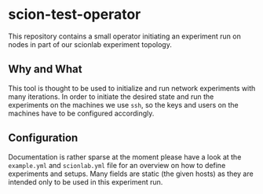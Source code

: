# scion-test-operator

This repository contains a small operator initiating an experiment run on nodes in part of our scionlab experiment topology.

## Why and What

This tool is thought to be used to initialize and run network experiments with many iterations. In order to initiate the desired state and run the experiments on the machines we use `ssh`, so the keys and users on the machines have to be configured accordingly.

## Configuration

Documentation is rather sparse at the moment please have a look at the `example.yml` and `scionlab.yml` file for an overview on how to define experiments and setups.
Many fields are static (the given hosts) as they are intended only to be used in this experiment run.

